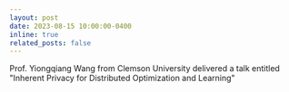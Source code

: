 ```yaml
---
layout: post
date: 2023-08-15 10:00:00-0400
inline: true
related_posts: false
---
```


Prof. Yiongqiang Wang from Clemson University delivered a talk entitled "Inherent Privacy for Distributed Optimization and Learning"
